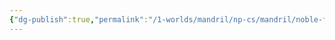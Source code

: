 ```yaml
---
{"dg-publish":true,"permalink":"/1-worlds/mandril/np-cs/mandril/noble-families/argentum/"}
---
```



